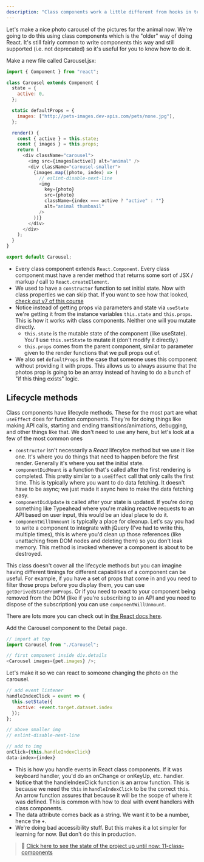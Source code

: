 ```yaml
---
description: "Class components work a little different from hooks in terms of marshalling state. Brian teaches you how to manage your state using setState and life cycle methods."
---
```


Let's make a nice photo carousel of the pictures for the animal now. We're going to do this using class components which is the "older" way of doing React. It's still fairly common to write components this way and still supported (i.e. not deprecated) so it's useful for you to know how to do it.

Make a new file called Carousel.jsx:

```javascript
import { Component } from "react";

class Carousel extends Component {
  state = {
    active: 0,
  };

  static defaultProps = {
    images: ["http://pets-images.dev-apis.com/pets/none.jpg"],
  };

  render() {
    const { active } = this.state;
    const { images } = this.props;
    return (
      <div className="carousel">
        <img src={images[active]} alt="animal" />
        <div className="carousel-smaller">
          {images.map((photo, index) => (
            // eslint-disable-next-line
            <img
              key={photo}
              src={photo}
              className={index === active ? "active" : ""}
              alt="animal thumbnail"
            />
          ))}
        </div>
      </div>
    );
  }
}

export default Carousel;
```

- Every class component extends `React.Component`. Every class component must have a render method that returns some sort of JSX / markup / call to `React.createElement`.
- We used to have a `constructor` function to set initial state. Now with class properties we can skip that. If you want to see how that looked, [check out v7 of this course][v7]
- Notice instead of getting props via parameters and state via `useState` we're getting it from the instance variables `this.state` and `this.props`. This is how it works with class components. Neither one will you mutate directly.
  - `this.state` is the mutable state of the component (like useState). You'll use `this.setState` to mutate it (don't modify it directly.)
  - `this.props` comes from the parent component, similar to parameter given to the render functions that we pull props out of.
- We also set `defaultProps` in the case that someone uses this component without providing it with props. This allows us to always assume that the photos prop is going to be an array instead of having to do a bunch of "if this thing exists" logic.

## Lifecycle methods

Class components have lifecycle methods. These for the most part are what `useEffect` does for function components. They're for doing things like making API calls, starting and ending transitions/animations, debugging, and other things like that. We don't need to use any here, but let's look at a few of the most common ones

- `constructor` isn't necessarily a _React_ lifecylce method but we use it like one. It's where you do things that need to happen before the first render. Generally it's where you set the initial state.
- `componentDidMount` is a function that's called after the first rendering is completed. This pretty similar to a `useEffect` call that only calls the first time. This is typically where you want to do data fetching. It doesn't have to be async; we just made it async here to make the data fetching easy.
- `componentDidUpdate` is called after your state is updated. If you're doing something like Typeahead where you're making reactive requests to an API based on user input, this would be an ideal place to do it.
- `componentWillUnmount` is typically a place for cleanup. Let's say you had to write a component to integrate with jQuery (I've had to write this, multiple times), this is where you'd clean up those references (like unattaching from DOM nodes and deleting them) so you don't leak memory. This method is invoked whenever a component is about to be destroyed.

This class doesn't cover all the lifecycle methods but you can imagine having different timings for different capabilities of a component can be useful. For example, if you have a set of props that come in and you need to filter those props before you display them, you can use `getDerivedStateFromProps`. Or if you need to react to your component being removed from the DOM (like if you're subscribing to an API and you need to dispose of the subscription) you can use `componentWillUnmount`.

There are lots more you can check out in [the React docs here][docs].

Add the Carousel component to the Detail page.

```javascript
// import at top
import Carousel from "./Carousel";

// first component inside div.details
<Carousel images={pet.images} />;
```

Let's make it so we can react to someone changing the photo on the carousel.

```javascript
// add event listener
handleIndexClick = event => {
  this.setState({
    active: +event.target.dataset.index
  });
};

// above smaller img
// eslint-disable-next-line

// add to img
onClick={this.handleIndexClick}
data-index={index}
```

- This is how you handle events in React class components. If it was keyboard handler, you'd do an onChange or onKeyUp, etc. handler.
- Notice that the handleIndexClick function is an arrow function. This is because we need the `this` in `handleIndexClick` to be the correct `this`. An arrow function assures that because it will be the scope of where it was defined. This is common with how to deal with event handlers with class components.
- The data attribute comes back as a string. We want it to be a number, hence the `+`.
- We're doing bad accessibility stuff. But this makes it a lot simpler for learning for now. But don't do this in production.

> 🏁 [Click here to see the state of the project up until now: 11-class-components][step]

[step]: https://github.com/btholt/citr-v8-project/tree/master/11-class-components
[babel]: https://babeljs.io/
[docs]: https://reactjs.org/docs/react-component.html
[v7]: https://btholt.github.io/complete-intro-to-react-v7/lessons/react-capabilities/class-components
